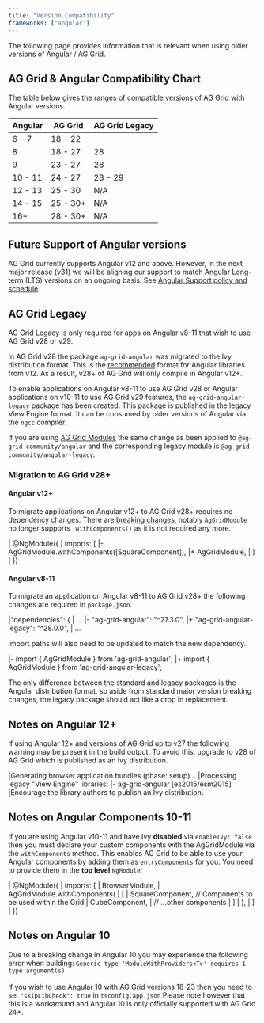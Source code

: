 ```yaml
---
title: "Version Compatibility"
frameworks: ["angular"]
---
```


The following page provides information that is relevant when using older versions of Angular / AG Grid.

 ## AG Grid & Angular Compatibility Chart

 The table below gives the ranges of compatible versions of AG Grid with Angular versions.
 
 | Angular | AG Grid   | AG Grid Legacy    |
 | --------| --------- | ------------------|
 | 6 - 7   | 18 - 22   |                   |
 | 8       | 18 - 27   | 28                |
 | 9       | 23 - 27   | 28                |
 | 10 - 11 | 24 - 27   | 28 - 29           |
 | 12 - 13 | 25 - 30   | N/A               |
 | 14 - 15 | 25 - 30+  | N/A               |
 | 16+     | 28 - 30+  | N/A               |

 ## Future Support of Angular versions

AG Grid currently supports Angular v12 and above. However, in the next major release (v31) we will be aligning our support to match Angular Long-term (LTS) versions on an ongoing basis. See [Angular Support policy and schedule](https://angular.io/guide/releases#support-policy-and-schedule). 

## AG Grid Legacy

<note>
AG Grid Legacy is only required for apps on Angular v8-11 that wish to use AG Grid v28 or v29.
</note>

In AG Grid v28 the package `ag-grid-angular` was migrated to the Ivy distribution format. This is the [recommended](https://angular.io/guide/creating-libraries#publishing-libraries) format for Angular libraries from v12. As a result, v28+ of AG Grid will only compile in Angular v12+.

To enable applications on Angular v8-11 to use AG Grid v28 or Angular applications on v10-11 to use AG Grid v29 features, the `ag-grid-angular-legacy` package has been created. This package is published in the legacy View Engine format. It can be consumed by older versions of Angular via the `ngcc` compiler.

If you are using [AG Grid Modules](https://ag-grid.com/angular-data-grid/packages-modules/) the same change as been applied to `@ag-grid-community/angular` and the corresponding legacy module is `@ag-grid-community/angular-legacy`.

### Migration to AG Grid v28+

#### Angular v12+

To migrate applications on Angular v12+ to AG Grid v28+ requires no dependency changes. There are [breaking changes](https://ag-grid.com/changelog/?fixVersion=28.0.0), notably `AgGridModule` no longer supports `.withComponents()` as it is not required any more.

<snippet transform={false} language="diff">
| @NgModule({
|     imports: [
|-         AgGridModule.withComponents([SquareComponent]),
|+         AgGridModule,
|     ]
| })
</snippet>

#### Angular v8-11
To migrate an application on Angular v8-11 to AG Grid v28+ the following changes are required in `package.json`.

<snippet transform={false} language="diff">
|"dependencies": {
|    ...
|-    "ag-grid-angular": "^27.3.0",
|+    "ag-grid-angular-legacy": "^28.0.0",
|    ...
</snippet>

Import paths will also need to be updated to match the new dependency.

<snippet transform={false} language="diff">
|- import { AgGridModule } from 'ag-grid-angular';
|+ import { AgGridModule } from 'ag-grid-angular-legacy';
</snippet>

The only difference between the standard and legacy packages is the Angular distribution format, so aside from standard major version breaking changes, the legacy package should act like a drop in replacement.

## Notes on Angular 12+

If using Angular 12+ and versions of AG Grid up to v27 the following warning may be present in the build output. To avoid this, upgrade to v28 of AG Grid which is published as an Ivy distribution.

<snippet transform={false} language="bash">
|Generating browser application bundles (phase: setup)...
|Processing legacy "View Engine" libraries:
|- ag-grid-angular [es2015/esm2015]
|Encourage the library authors to publish an Ivy distribution.
</snippet>

## Notes on Angular Components 10-11

If you are using Angular v10-11 and have Ivy **disabled** via `enableIvy: false` then you must declare your custom components with the AgGridModule via the `withComponents` method. This enables AG Grid to be able to use your Angular components by adding them as `entryComponents` for you. You need to provide them in the **top level** `NgModule`:

<snippet transform={false}>
| @NgModule({
|     imports: [
|         BrowserModule,
|         AgGridModule.withComponents(
|             [
|                 SquareComponent,      // Components to be used within the Grid
|                 CubeComponent,
|                 // ...other components
|             ]
|         ),
|     ]
| })
</snippet>

## Notes on Angular 10

Due to a breaking change in Angular 10 you may experience the following error when building:
`Generic type 'ModuleWithProviders<T>' requires 1 type argument(s)`<br/><br/>
If you wish to use Angular 10 with AG Grid versions 18-23 then you need to set `"skipLibCheck": true`
in `tsconfig.app.json` Please note however that this is a workaround and Angular 10 is only
officially supported with AG Grid 24+.